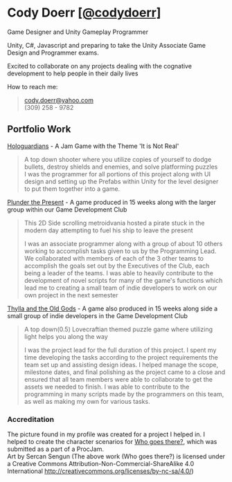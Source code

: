 # Cody Doerr [[@codydoerr]](https://github.com/codydoerr)
  
 Game Designer and Unity Gameplay Programmer   
   
 Unity, C#, Javascript and preparing to take the Unity Associate Game Design and Programmer exams.  
   
 Excited to collaborate on any projects dealing with the cognative development to help people in their daily lives  
   
 How to reach me:  
 >cody.doerr@yahoo.com  
 >(309) 258 - 9782  


## Portfolio Work  
[Hologuardians](https://codydoerr.itch.io/hologuardians) - A Jam Game with the Theme 'It is Not Real'  
>A top down shooter where you utilize copies of yourself to dodge bullets, destroy shields and enemies, and solve platforming puzzles  
>I was the programmer for all portions of this project along with UI design and setting up the Prefabs within Unity for the level designer to put them together into a game.  

[Plunder the Present](https://isu-game-dev-club.itch.io/plunder-the-present) - A game produced in 15 weeks along with the larger group within our Game Development Club
>This 2D Side scrolling metroidvania hosted a pirate stuck in the modern day attempting to fuel his ship to leave the present  
>  
>I was an associate programmer along with a group of about 10 others working to accomplish tasks given to us by the Programming Lead. We collaborated with members of each of the 3 other teams to accomplish the goals set out by the Executives of the Club, each being a leader of the teams. I was able to heavily contribute to the development of novel scripts for many of the game's functions which lead me to creating a small team of indie developers to work on our own project in the next semester  
>
[Thylla and the Old Gods](https://isu-game-dev-club.itch.io/thylla-and-the-old-gods) - A game also produced in 15 weeks along side a small group of indie developers in the Game Development Club
     
>A top down(0.5) Lovecraftian themed puzzle game where utilizing light helps you along the way 
>  
>I was the project lead for the full duration of this project. I spent my time developing the tasks according to the project requirements the team set up and assisting design ideas. I helped manage the scope, milestone dates, and final polishing as the project came to a close and ensured that all team members were able to collaborate to get the assets we needed to finish. I was able to contribute to the programming in many scripts made by the programmers on this team, as well as making my own for various tasks.

### Accreditation
The picture found in my profile was created for a project I helped in. I helped to create the character scenarios for [Who goes there?](https://sercansengun.itch.io/who-goes-there), which was submitted as a part of a ProcJam.  
Art by Sercan Sengun
(The above work (Who goes there?) is licensed under a Creative Commons Attribution-Non-Commercial-ShareAlike 4.0 International http://creativecommons.org/licenses/by-nc-sa/4.0/)

<!---
codydoerr/codydoerr is a ✨ special ✨ repository because its `README.md` (this file) appears on your GitHub profile.
You can click the Preview link to take a look at your changes.
--->
